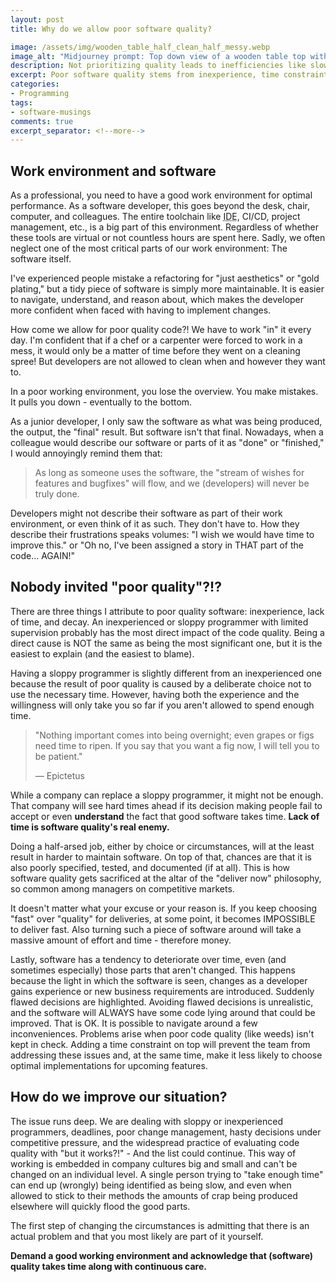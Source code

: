 ```yaml
---
layout: post
title: Why do we allow poor software quality?

image: /assets/img/wooden_table_half_clean_half_messy.webp
image_alt: "Midjourney prompt: Top down view of a wooden table top with one half clean and with neatly stacked papers while the other half is a mess. The mess consist of pensils, curled paper, coffee stains and trash. Colorful oil painting. Midjourney edit prompt several: 1. Clean wooden table top with neatly stacked paper and a single pencil. 2. Messy wooden table top with trash like curled paper, stains half eaten fruit and a broken pencil. 3. Colorful wooly yarn on table."
description: Not prioritizing quality leads to inefficiencies like slow delivery and higher costs. Investing in maintainability ensures long-term success.
excerpt: Poor software quality stems from inexperience, time constraints, and software decay, but these can be countered by prioritizing quality. Not prioritizing quality leads to inefficiencies like slow delivery and higher costs. Investing in maintainability ensures long-term success.
categories:
- Programming
tags:
- software-musings
comments: true
excerpt_separator: <!--more-->
---
```



## Work environment and software

As a professional, you need to have a good work environment for optimal
performance. As a software developer, this goes beyond the desk, chair,
computer, and colleagues. The entire toolchain like <abbr title="Integrated development environment">IDE</abbr>, CI/CD, project
management, etc., is a big part of this environment.
Regardless of whether these tools are virtual or not
countless hours are spent here.
Sadly, we often neglect one of the most critical parts of our work environment:
The software itself.

<!--more-->

I've experienced people mistake a refactoring for "just aesthetics" or "gold
plating," but a tidy piece of software is simply more maintainable. It is easier
to navigate, understand, and reason about, which makes the developer more
confident when faced with having to implement changes.

How come we allow for poor quality code?! We have to work "in" it every day. I'm
confident that if a chef or a carpenter were forced to work in a mess, it would
only be a matter of time before they went on a cleaning spree! But developers
are not allowed to clean when and however they want to.

In a poor working environment, you lose the overview. You make mistakes. It
pulls you down - eventually to the bottom.

As a junior developer, I only saw the software as what was being produced, the
output, the "final" result. But software isn't that final. Nowadays, when a
colleague would describe our software or parts of it as "done" or "finished," I
would annoyingly remind them that:

> As long as someone uses the software, the "stream of wishes for features and
> bugfixes" will flow, and we (developers) will never be truly done.

Developers might not describe their software as part of their work environment,
or even think of it as such. They don't have to. How they describe their
frustrations speaks volumes: "I wish we would have time to improve this." or "Oh
no, I've been assigned a story in THAT part of the code... AGAIN!"


## Nobody invited "poor quality"?!?

There are three things I attribute to poor quality software: inexperience, lack
of time, and decay. An inexperienced or sloppy programmer with limited
supervision probably has the most direct impact of the code quality. Being a
direct cause is NOT the same as being the most significant one, but it is the
easiest to explain (and the easiest to blame).

Having a sloppy programmer is slightly different from an inexperienced one
because the result of poor quality is caused by a deliberate choice not to use
the necessary time. However, having both the experience and the willingness will
only take you so far if you aren't allowed to spend enough time.

> "Nothing important comes into being overnight; even grapes or figs need time
> to ripen. If you say that you want a fig now, I will tell you to be patient."
>
> — Epictetus

While a company can replace a sloppy programmer, it might not be enough. That
company will see hard times ahead if its decision making people fail to accept or
even **understand** the fact that good software takes time. **Lack of time is
software quality's real enemy.**

Doing a half-arsed job, either by choice or circumstances, will at the least
result in harder to maintain software. On top of that, chances are that it is
also poorly specified, tested, and documented (if at all). This is how software
quality gets sacrificed at the altar of the "deliver now" philosophy, so common
among managers on competitive markets.

It doesn't matter what your excuse or your reason is. If you keep choosing
"fast" over "quality" for deliveries, at some point, it becomes IMPOSSIBLE to
deliver fast. Also turning such a piece of software around will take a massive
amount of effort and time - therefore money.

Lastly, software has a tendency to deteriorate over time, even (and sometimes
especially) those parts that aren't changed. This happens because the light in
which the software is seen, changes as a developer gains experience or new
business requirements are introduced. Suddenly flawed decisions are highlighted.
Avoiding flawed decisions is unrealistic, and the software will ALWAYS have some
code lying around that could be improved. That is OK. It is possible to navigate
around a few inconveniences. Problems arise when poor code quality (like weeds)
isn't kept in check. Adding a time constraint on top will prevent the team from
addressing these issues and, at the same time, make it less likely to choose
optimal implementations for upcoming features.


## How do we improve our situation?

The issue runs deep. We are dealing with sloppy or inexperienced programmers,
deadlines, poor change management, hasty decisions under competitive pressure,
and the widespread practice of evaluating code quality with "but it works?!" -
And the list could continue. This way of working is embedded in company cultures
big and small and can't be changed on an individual level. A single person
trying to "take enough time" can end up (wrongly) being identified as being
slow, and even when allowed to stick to their methods the amounts of crap being
produced elsewhere will quickly flood the good parts.

The first step of changing the circumstances is admitting that there is an
actual problem and that you most likely are part of it yourself.

**Demand a good working environment and acknowledge that (software) quality
takes time along with continuous care.**
